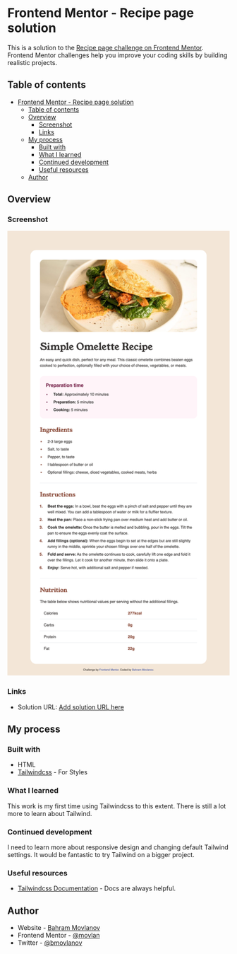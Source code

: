 # Frontend Mentor - Recipe page solution

This is a solution to the [Recipe page challenge on Frontend Mentor](https://www.frontendmentor.io/challenges/recipe-page-KiTsR8QQKm). Frontend Mentor challenges help you improve your coding skills by building realistic projects.

## Table of contents

- [Frontend Mentor - Recipe page solution](#frontend-mentor---recipe-page-solution)
  - [Table of contents](#table-of-contents)
  - [Overview](#overview)
    - [Screenshot](#screenshot)
    - [Links](#links)
  - [My process](#my-process)
    - [Built with](#built-with)
    - [What I learned](#what-i-learned)
    - [Continued development](#continued-development)
    - [Useful resources](#useful-resources)
  - [Author](#author)

## Overview

### Screenshot

![Screenshot](./screenshot.png)

### Links

- Solution URL: [Add solution URL here](https://your-solution-url.com)

## My process

### Built with

- HTML
- [Tailwindcss](https://tailwindcss.com/) - For Styles

### What I learned

This work is my first time using Tailwindcss to this extent. There is still a lot more to learn about Tailwind.

### Continued development

I need to learn more about responsive design and changing default Tailwind settings. It would be fantastic to try Tailwind on a bigger project.

### Useful resources

- [Tailwindcss Documentation](https://tailwindcss.com/docs) - Docs are always helpful.

## Author

- Website - [Bahram Movlanov](https://www.bahram.dev)
- Frontend Mentor - [@movlan](https://www.frontendmentor.io/profile/movlan)
- Twitter - [@bmovlanov](https://www.twitter.com/bmovlanov)
